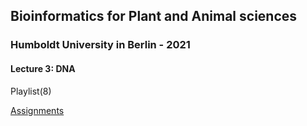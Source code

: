 ## Bioinformatics for Plant and Animal sciences
### Humboldt University in Berlin - 2021
#### Lecture 3: DNA

Playlist(8)


[Assignments](Assignment_03_DNA.md)  
